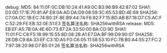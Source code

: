 debug:
 MD5: 84:11:0F:0C:DB:10:24:41:A9:0C:B3:96:B9:42:87:02
         SHA1: D3:0D:17:1E:70:81:AF:E8:0A:AD:DA:D9:08:59:3C:65:53:BD:4E:69
         SHA256: C7:0A:DC:1B:EC:74:B0:2F:8E:B9:44:74:F6:82:F7:15:BD:AB:B7:18:D7:C5:AC:FC:52:29:FE:EB:32:0E:51:E3
         签名算法名称: SHA256withRSA
release:
 MD5: EB:EF:A5:7B:0A:4E:6D:73:87:2A:33:50:00:BA:CD:9D
         SHA1: 11:01:FC:C8:F5:18:99:15:55:8D:08:2B:A1:E7:DA:BF:99:D9:90:07
         SHA256: 28:DB:C9:8A:33:EF:C3:1D:A5:F0:C6:05:11:58:53:10:FC:7B:B0:A4:55:27:FC:27:97:38:20:98:D7:B5:01:26
         签名算法名称: SHA256withRSA
